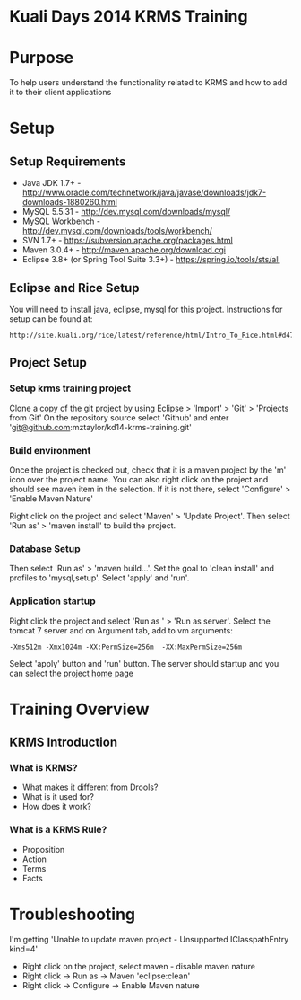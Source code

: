# Kuali Days 2014 KRMS Training

# Purpose
To help users understand the functionality related to KRMS and how to add it to their client applications

# Setup

## Setup Requirements
- Java JDK 1.7+ - http://www.oracle.com/technetwork/java/javase/downloads/jdk7-downloads-1880260.html
- MySQL 5.5.31 - http://dev.mysql.com/downloads/mysql/
- MySQL Workbench - http://dev.mysql.com/downloads/tools/workbench/
- SVN 1.7+ - https://subversion.apache.org/packages.html
- Maven 3.0.4+ - http://maven.apache.org/download.cgi
- Eclipse 3.8+ (or Spring Tool Suite 3.3+) - https://spring.io/tools/sts/all

## Eclipse and Rice Setup

You will need to install java, eclipse, mysql for this project.  Instructions for setup can be found at:

    http://site.kuali.org/rice/latest/reference/html/Intro_To_Rice.html#d4798e2496

## Project Setup

### Setup krms training project
Clone a copy of the git project by using Eclipse > 'Import' > 'Git' > 'Projects from Git'
On the repository source select 'Github' and enter 'git@github.com:mztaylor/kd14-krms-training.git'

### Build environment
Once the project is checked out, check that it is a maven project by the 'm' icon over the project name.  You can also right
click on the project and should see maven item in the selection.  If it is not there, select 'Configure' > 'Enable Maven Nature'

Right click on the project and select 'Maven' > 'Update Project'.  Then select 'Run as' > 'maven install' to build the project.

### Database Setup
Then select 'Run as' > 'maven build...'.  Set the goal to 'clean install' and profiles to 'mysql,setup'.  Select 'apply' and 'run'.

### Application startup

Right click the project and select 'Run as ' > 'Run as server'.  Select the tomcat 7 server and on Argument tab, add to vm arguments:

    -Xms512m -Xmx1024m -XX:PermSize=256m  -XX:MaxPermSize=256m

Select 'apply' button and 'run' button.  The server should startup and you can select the [project home page](http://localhost:8080/krworkshop/)
 
# Training Overview

## KRMS Introduction
### What is KRMS?
 - What makes it different from Drools?
 - What is it used for?
 - How does it work?

### What is a KRMS Rule?
 - Proposition
 - Action
 - Terms
 - Facts

# Troubleshooting

I'm getting 'Unable to update maven project - Unsupported IClasspathEntry kind=4'
- Right click on the project, select maven - disable maven nature
- Right click -> Run as -> Maven 'eclipse:clean'
- Right click -> Configure -> Enable Maven nature



